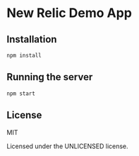 # New Relic Demo App

## Installation
```
npm install
```

## Running the server

```
npm start
```

## License
MIT

Licensed under the UNLICENSED license.


